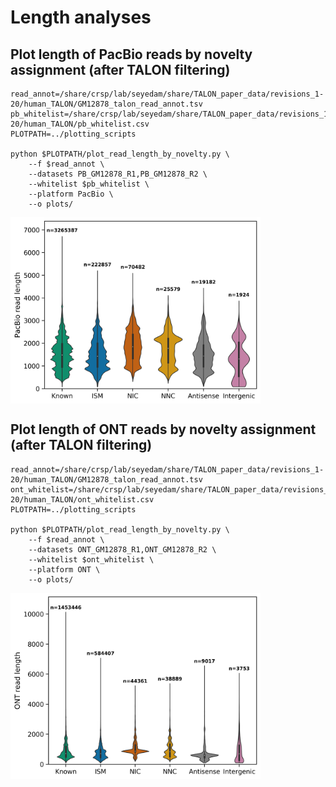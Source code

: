 # Length analyses

## Plot length of PacBio reads by novelty assignment (after TALON filtering)
```
read_annot=/share/crsp/lab/seyedam/share/TALON_paper_data/revisions_1-20/human_TALON/GM12878_talon_read_annot.tsv
pb_whitelist=/share/crsp/lab/seyedam/share/TALON_paper_data/revisions_1-20/human_TALON/pb_whitelist.csv
PLOTPATH=../plotting_scripts

python $PLOTPATH/plot_read_length_by_novelty.py \
    --f $read_annot \
    --datasets PB_GM12878_R1,PB_GM12878_R2 \
    --whitelist $pb_whitelist \
    --platform PacBio \
    --o plots/
```
<img align="center" width="400" src="plots/PB_GM12878_R1_PB_GM12878_R2PacBio_read_len_by_novelty.png">

## Plot length of ONT reads by novelty assignment (after TALON filtering)
```
read_annot=/share/crsp/lab/seyedam/share/TALON_paper_data/revisions_1-20/human_TALON/GM12878_talon_read_annot.tsv
ont_whitelist=/share/crsp/lab/seyedam/share/TALON_paper_data/revisions_1-20/human_TALON/ont_whitelist.csv
PLOTPATH=../plotting_scripts

python $PLOTPATH/plot_read_length_by_novelty.py \
    --f $read_annot \
    --datasets ONT_GM12878_R1,ONT_GM12878_R2 \
    --whitelist $ont_whitelist \
    --platform ONT \
    --o plots/
```
<img align="center" width="400" src="plots/ONT_GM12878_R1_ONT_GM12878_R2ONT_read_len_by_novelty.png">
